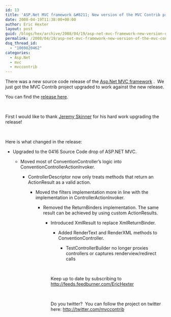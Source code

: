 ```yaml
---
id: 13
title: 'ASP.Net MVC framework &#8211; New version of the MVC Contrib project! &#8211; v 0.0.1.101'
date: 2008-04-19T11:38:00+00:00
author: Eric Hexter
layout: post
guid: /blogs/hex/archive/2008/04/19/asp-net-mvc-framework-new-version-of-the-mvc-contrib-project-v-0-0-1-101.aspx
permalink: /2008/04/19/asp-net-mvc-framework-new-version-of-the-mvc-contrib-project-v-0-0-1-101/
dsq_thread_id:
  - "1069820462"
categories:
  - Asp.Net
  - mvc
  - mvccontrib
---
```

There was a new source code release of the [Asp.Net MVC framework](http://shrinkster.com/x4x) .&nbsp; We just got the MVC Contrib project upgraded to work against the new release.


  


You can find the [release here](https://www.codeplex.com/Release/ProjectReleases.aspx?ProjectName=MVCContrib&ReleaseId=12711).


  


&nbsp;


  


First I would like to thank [Jeremy Skinner](http://blog.jeremyskinner.me.uk/) for his hard work upgrading the release! 


  


&nbsp;


  


Here is what changed in the release:


  



  


  * Upgraded to the 0416 Source Code drop of ASP.NET MVC.
  
      * Moved most of ConventionController&#8217;s logic into ConventionControllerActionInvoker.
  
          * ControllerDescriptor now only treats methods that return an ActionResult as a valid action.
  
              * Moved the filters implementation more in line with the implementation in ControllerActionInvoker.
  
                  * Removed the ReturnBinders implementation. The same result can be achieved by using custom ActionResults.
  
                      * Introduced XmlResult to replace XmlReturnBinder.
  
                          * Added RenderText and RenderXML methods to ConventionController.
  
                              * TestControllerBuilder no longer proxies controllers or captures renderview/redirect calls</UL>
                            
  
                            &nbsp;
                            
                            
  
                            Keep up to date by subscribing to <http://feeds.feedburner.com/EricHexter>
                            
                            
  
                            &nbsp;
                            
                            
  
                            Do you twitter?&nbsp; You can follow the project on twitter here: <http://twitter.com/mvccontrib></p>
